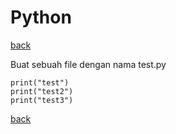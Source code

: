 # Python
[back](../readme.md)

Buat sebuah file dengan nama test.py
```
print("test")
print("test2")
print("test3")
```

[back](../readme.md)